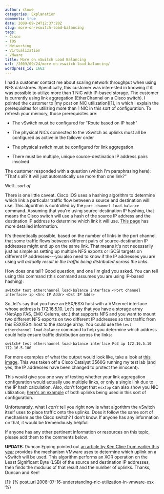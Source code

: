 ```yaml
---
author: slowe
categories: Explanation
comments: true
date: 2009-09-24T12:37:28Z
slug: more-on-vswitch-load-balancing
tags:
- Cisco
- IOS
- Networking
- Virtualization
- VMware
title: More on vSwitch Load Balancing
url: /2009/09/24/more-on-vswitch-load-balancing/
wordpress_id: 1662
---
```


I had a customer contact me about scaling network throughput when using NFS datastores. Specifically, this customer was interested in knowing if it was possible to utilize more than 1 NIC with IP-based storage. The customer is currently using link aggregation (EtherChannel on a Cisco switch). I pointed the customer to [my post on NIC utilization][1], in which I explain the prerequisites for utilizing more than 1 NIC in this sort of configuration. To refresh your memory, those prerequisites are:

* The vSwitch must be configured for "Route based on IP hash"

* The physical NICs connected to the vSwitch as uplinks must all be configured as active in the failover order

* The physical switch must be configured for link aggregation

* There must be multiple, unique source-destination IP address pairs involved

The customer responded with a question (which I'm paraphrasing here): "That's all? It will just automatically use more than one link?"

Well..._sort of._

There is one little caveat. Cisco IOS uses a hashing algorithm to determine which link a particular traffic flow between a source and destination will use. This algorithm is controlled by the `port-channel load-balance` command. Assuming that you're using source-destination IP hashing, that means the Cisco switch will use a hash of the source IP address and the destination IP address to determine which link it will use. [This page](http://www.cisco.com/en/US/tech/tk389/tk213/technologies_tech_note09186a0080094714.shtml#catalyst) has more detailed information.

It's theoretically possible, based on the number of links in the port channel, that some traffic flows between different pairs of source-destination IP addresses might end up on the same link. That means it's not necessarily just as simple as setting up multiple NFS exports or iSCSI targets on different IP addresses---you also need to know if the IP addresses you are using will _actually result in the traffic being distributed across the links_.

How does one tell? Good question, and one I'm glad you asked. You can tell using this command (this command assumes you are using IP-based hashing):

	switch# test etherchannel load-balance interface <Port channel interface> ip <Src IP Addr> <Dst IP Addr>

So, let's say that you have an ESX/ESXi host with a VMkernel interface whose address is 172.16.5.10. Let's say that you have a storage array (NetApp FAS, EMC Celerra, etc.) that supports NFS and you want to mount two different NFS exports on two different IP addresses so that traffic from this ESX/ESXi host to the storage array. You could use the `test etherchannel load-balance` command to help you determine which address could help ensure traffic distribution across the links:

	switch# test etherchannel load-balance interface Po3 ip 172.16.5.10 172.16.5.100

For more examples of what the output would look like, take a look at [this image](http://dl.getdropbox.com/u/1015730/test-ethchannel-output.png). This was taken off a Cisco Catalyst 3560G running my test lab (and yes, the IP addresses have been changed to protect the innocent).

This would give you one way of testing whether your link aggregation configuration would actually use multiple links, or only a single link due to the IP hash calculation. Also, don't forget that `esxtop` can also show you NIC utilization; [here's an example](http://dl.getdropbox.com/u/1015730/esxtop-net-output-ethchannel.png) of both uplinks being used in this sort of configuration.

Unfortunately, what I _can't_ tell you right now is what algorithm the vSwitch itself uses to place traffic onto the uplinks. Does it follow the same sort of mechanism as the Cisco switch? I don't know. If anyone has any information on that, it would be tremendously helpful.

If anyone has any other pertinent information or resources on this topic, please add them to the comments below.

**UPDATE:** Duncan Epping pointed out [an article by Ken Cline from earlier this year](http://kensvirtualreality.wordpress.com/2009/04/05/the-great-vswitch-debatepart-3/) provides the mechanism VMware uses to determine which uplink on a vSwitch will be used. This algorithm performs an XOR operation on the Least Significant Byte (LSB) of the source and destination IP addresses, then finds the modulus of that result and the number of uplinks. Thanks, Duncan and Ken!

[1]: {% post_url 2008-07-16-understanding-nic-utilization-in-vmware-esx %}

